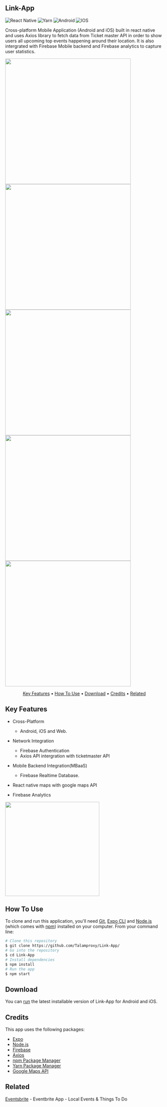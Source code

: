 ## Link-App
<p float="left"> 
  
![React Native](https://img.shields.io/badge/react_native-%2320232a.svg?style=for-the-badge&logo=react&logoColor=%2361DAFB)
  ![Yarn](https://img.shields.io/badge/yarn-%232C8EBB.svg?style=for-the-badge&logo=yarn&logoColor=white)
  ![Android](https://img.shields.io/badge/Android-3DDC84?style=for-the-badge&logo=android&logoColor=white)
  ![IOS](https://img.shields.io/badge/iOS-000000?style=for-the-badge&logo=ios&logoColor=white)
</p>
  
  
Cross-platform Mobile Application (Android and iOS) built in react native and uses Axios library to fetch data from Ticket master API in order to show users all upcoming top events happening around their location. It is also intergrated with Firebase Mobile backend and Firebase analytics to capture user statistics.


<p float="left">
<img src="https://user-images.githubusercontent.com/40372827/175556307-5d088486-d80b-4efb-92ba-ca5feeae3f4e.jpg" height="400">
<img src="https://user-images.githubusercontent.com/40372827/175556370-4f2da61b-e2b5-47c9-b87a-d3c3fe044eb2.jpg" height="400">
<img src="https://user-images.githubusercontent.com/40372827/175555229-2b85aa86-3a6c-4adb-a5ae-ccbca32d42ae.jpg" height="400">
<img src="https://user-images.githubusercontent.com/40372827/175556428-5d5ed74f-97bd-405c-aead-0d29900ad71e.jpg" height="400">
<img src="https://user-images.githubusercontent.com/40372827/175556446-4a7759fb-368e-4052-8edd-307e54d6debe.jpg" height="400">

</p>

<!-- ![login](https://user-images.githubusercontent.com/40372827/175556307-5d088486-d80b-4efb-92ba-ca5feeae3f4e.jpg)

![main](https://user-images.githubusercontent.com/40372827/175556370-4f2da61b-e2b5-47c9-b87a-d3c3fe044eb2.jpg)

![search](https://user-images.githubusercontent.com/40372827/175556428-5d5ed74f-97bd-405c-aead-0d29900ad71e.jpg)
![bookmarks](https://user-images.githubusercontent.com/40372827/175556446-4a7759fb-368e-4052-8edd-307e54d6debe.jpg) -->



<p align="center">
  <a href="#key-features">Key Features</a> •
  <a href="#how-to-use">How To Use</a> •
  <a href="#download">Download</a> •
  <a href="#credits">Credits</a> •
  <a href="#related">Related</a>
</p>

## Key Features
* Cross-Platform
  - Android, iOS and Web.

* Network Integration 
  - Firebase Authentication
  - Axios API intergration with ticketmaster API

* Mobile Backend Integration(MBaaS) 
  - Firebase Realtime Database.
* React native maps with google maps API
* Firebase Analytics


<img src="https://user-images.githubusercontent.com/40372827/175560104-a08259b0-d9d2-46c1-a013-f1ba6e1f9ca4.png" height="300">


  
  
  ## How To Use

To clone and run this application, you'll need [Git](https://git-scm.com), [Expo CLI](https://expo.dev/) and [Node.js](https://nodejs.org/en/download/) (which comes with [npm](http://npmjs.com)) installed on your computer. From your command line:

```bash
# Clone this repository
$ git clone https://github.com/Talamproxy/Link-App/
# Go into the repository
$ cd Link-App
# Install dependencies
$ npm install
# Run the app
$ npm start
```

## Download

You can [run](https://expo.dev/@briantalam/LinkApp) the latest installable version of Link-App for Android and iOS.

## Credits

This app uses the following packages:

- [Expo](https://expo.dev/)
- [Node.js](https://nodejs.org/)
- [Firebase](https://firebase.google.com/)
- [Axios](https://axios-http.com/docs/intro)
- [npm Package Manager](https://www.npmjs.com/)
- [Yarn Package Manager](https://yarnpkg.com/)
- [Google Maps API](https://developers.google.com/maps)

## Related

[Eventsbrite](https://play.google.com/store/apps/details?id=com.eventbrite.attendee&hl=en_US&gl=US) - Eventbrite App - Local Events & Things To Do
